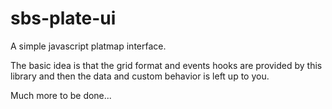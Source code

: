 # sbs-plate-ui
A simple javascript platmap interface.

The basic idea is that the grid format and events hooks are provided by this library and then the data and custom behavior is left up to you.

Much more to be done...
